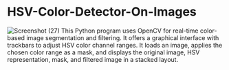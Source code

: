 # HSV-Color-Detector-On-Images
![Screenshot (27)](https://github.com/sanjeewa999/HSV-Color-Detector-On-Images/assets/61737806/aaec6135-30da-4650-ab87-f3ff4173fdd5)
This Python program uses OpenCV for real-time color-based image segmentation and filtering. It offers a graphical interface with trackbars to adjust HSV color channel ranges. It loads an image, applies the chosen color range as a mask, and displays the original image, HSV representation, mask, and filtered image in a stacked layout.

